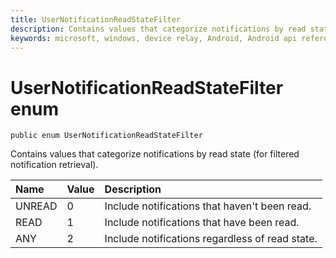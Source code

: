 ```yaml
---
title: UserNotificationReadStateFilter
description: Contains values that categorize notifications by read state (for filtered notification retrieval).
keywords: microsoft, windows, device relay, Android, Android api reference 
---
```


# UserNotificationReadStateFilter enum

```
public enum UserNotificationReadStateFilter 
```

Contains values that categorize notifications by read state (for filtered notification retrieval).

|Name | Value | Description |
|:-- |:-- |:-- |
|UNREAD | 0 | Include notifications that haven't been read.|
|   READ | 1 | Include notifications that have been read. |
|   ANY | 2 | Include notifications regardless of read state.|

